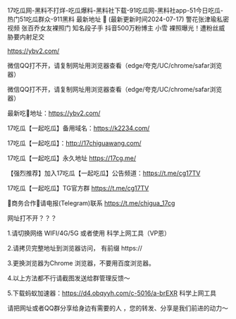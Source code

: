 17吃瓜网-黑料不打烊-吃瓜爆料-黑料社下载-91吃瓜网-黑料社app-51今日吃瓜-热门51吃瓜群众-911黑料 最新地址 👋 (最新更新时间2024-07-17) 
警花张津瑜私密视频
张百乔女友裸照门 知名段子手 抖音500万粉博主 小雪 裸照曝光！遭粉丝威胁要内射足交

https://ybv2.com/

微信QQ打不开，请复制网址用浏览器查看（edge/夸克/UC/chrome/safar浏览器）

微信QQ打不开，请复制网址用浏览器查看（edge/夸克/UC/chrome/safar浏览器）

最新吃🍉地址：https://ybv2.com/

17吃瓜【一起吃瓜】备用域名：https://k2234.com/

17吃瓜【一起吃瓜】：http://17chiguawang.com/

17吃瓜【一起吃瓜】永久地址 https://17cg.me/

【强烈推荐】加入17吃瓜【一起吃瓜】公告频道：https://t.me/cg17TV

17吃瓜【一起吃瓜】TG官方群 https://t.me/cg17TV

🤝商务合作🤝请电报(Telegram)联系 https://t.me/chigua_17cg

网址打不开？？？

1.请切换网络 WIFI/4G/5G 或者使用 科学上网工具（VP恩）

2.请拷贝完整地址到浏览器访问， 有前缀 https://

3.更换浏览器为Chrome 浏览器，不要用百度浏览器。

4.以上方法都不行请截图发送给群管理反馈～

5.下载蚂蚁加速器：https://d4.obqyyh.com/c-5016/a-brEXR 科学上网工具

请把网址或者QQ群分享给身边有需要的人 ，您的转发、分享是我们前进的动力～
<!---
cwf565/cwf565 is a ✨ special ✨ repository because its `README.md` (this file) appears on your GitHub profile.
You can click the Preview link to take a look at your changes.
--->
